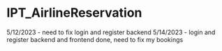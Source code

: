 # IPT_AirlineReservation

5/12/2023 - need to fix login and register backend
5/14/2023 - login and register backend and frontend done, need to fix my bookings
